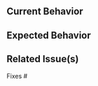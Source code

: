<!-- Please make sure you have read the submission guidelines before posting an PR -->
<!-- https://github.com/roozenboom/rbnx/blob/master/CONTRIBUTING.md -->

<!-- Please make sure that your commit message follows our format -->
<!-- Example: `fix(scope): must begin with lowercase` -->

## Current Behavior

<!-- This is the behavior we have today -->

## Expected Behavior

<!-- This is the behavior we should expect with the changes in this PR -->

## Related Issue(s)

<!-- Please link the issue being fixed so it gets closed when this is merged. -->

Fixes #
